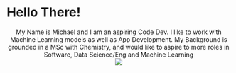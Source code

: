 # Hello There!



<p align="center">
  My Name is Michael and I am an aspiring Code Dev. I like to work with Machine Learning models as well as App Development.
  My Background is grounded in a MSc with Chemistry, and would like to aspire to more roles in Software, Data Science/Eng and Machine Learning
  <br>
  <a href="https://skillicons.dev">
    <img src="https://skillicons.dev/icons?i=js,html,css,kotlin,py,pytorch,sklearn,tensorflow,selenium,fastapi,flask,gcp,vscode,blender,windows,apple&perline=4" />
  </a>
</p>
